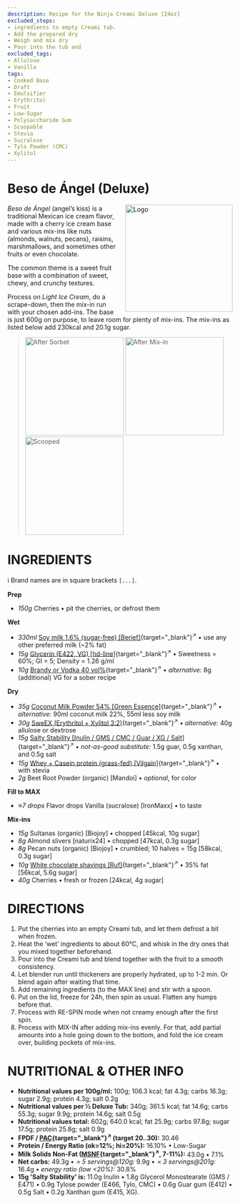 ```yaml
---
description: Recipe for the Ninja Creami Deluxe [24oz]
excluded_steps:
- ingredients to empty Creami tub.
- Add the prepared dry
- Weigh and mix dry
- Pour into the tub and
excluded_tags:
- Allulose
- Vanilla
tags:
- Cooked Base
- Draft
- Emulsifier
- Erythritol
- Fruit
- Low-Sugar
- Polysaccharide Gum
- Scoopable
- Stevia
- Sucralose
- Tylo Powder (CMC)
- Xylitol
---
```

# Beso de Ángel (Deluxe)
<img style="float: right; margin-left: 1.5em;" width=240 alt="Logo" src="logo-angels-kiss.png" />

*Beso de Ángel* (angel’s kiss)  is a traditional Mexican ice cream flavor, made with a cherry ice cream base and various mix-ins like nuts (almonds, walnuts, pecans), raisins, marshmallows, and sometimes other fruits or even chocolate.

The common theme is a sweet fruit base with a combination of sweet, chewy, and crunchy textures.

Process on *Light Ice Cream*, do a scrape-down, then the mix-in run with your chosen add-ins.
The base is just 600g on purpose, to leave room for plenty of mix-ins.
The mix-ins as listed below add 230kcal and 20.1g sugar.

> <img width=220 alt="After Sorbet" src="_1.jpg" class="zoomable" />
> <img width=220 alt="After Mix-in" src="_2.jpg" class="zoomable" />
> <img width=220 alt="Scooped" src="_3.jpg" class="zoomable" />

# INGREDIENTS

ℹ️ Brand names are in square brackets `[...]`.

**Prep**

  - _150g_ Cherries • pit the cherries, or defrost them

**Wet**

  - _330ml_ [Soy milk 1.6% (sugar-free) \[Berief\]](/ice-creamery/info/ingredients/#soy-milk){target="_blank"}<sup>↗</sup> • use any other preferred milk (~2% fat)
  - _15g_ [Glycerin (E422, VG) \[hd-line\]](/ice-creamery/info/ingredients/#vegetable-glycerin-glycerol-vg-e422){target="_blank"}<sup>↗</sup> • Sweetness = 60%; GI = 5; Density = 1.26 g/ml
  - _10g_ [Brandy or Vodka 40 vol%](/ice-creamery/info/ingredients/#alcohol-ethanol){target="_blank"}<sup>↗</sup> • *alternative:* 8g (additional) VG for a sober recipe

**Dry**

  - _35g_ [Coconut Milk Powder 54% \[Green Essence\]](/ice-creamery/info/ingredients/#coconut-milk){target="_blank"}<sup>↗</sup> • *alternative:* 90ml coconut milk 22%, 55ml less soy milk
  - _30g_ [SweEX (Erythritol + Xylitol 3:2)](/ice-creamery/info/ingredients/#sweex-erythritol-xylitol-blend){target="_blank"}<sup>↗</sup> • *alternative:* 40g allulose or dextrose
  - _15g_ [Salty Stability \[Inulin / GMS / CMC / Guar / XG / Salt\]](/ice-creamery/S/Salty%20Stability/){target="_blank"}<sup>↗</sup> • *not-as-good substitute:* 1.5g guar, 0.5g xanthan, and 0.5g salt
  - _15g_ [Whey + Casein protein (grass-fed) \[Vilgain\]](/ice-creamery/info/ingredients/#whey-protein){target="_blank"}<sup>↗</sup> • with stevia
  - _2g_ Beet Root Powder (organic) [Mandoi] • *optional*, for color

**Fill to MAX**

  - _≈7 drops_ Flavor drops Vanilla (sucralose) [IronMaxx] • to taste

**Mix-ins**

  - _15g_ Sultanas (organic) [Biojoy] • chopped [45kcal, 10g sugar]
  - _8g_ Almond slivers [naturix24] • chopped [47kcal, 0.3g sugar]
  - _8g_ Pecan nuts (organic) [Biojoy] • crumbled; 10 halves = 15g [58kcal, 0.3g sugar]
  - _10g_ [White chocolate shavings \[Ruf\]](/ice-creamery/info/ingredients/#chocolate-shavings){target="_blank"}<sup>↗</sup> • 35% fat [56kcal, 5.6g sugar]
  - _40g_ Cherries • fresh or frozen [24kcal, 4g sugar]

# DIRECTIONS

 1. Put the cherries into an empty Creami tub, and let them defrost a bit when frozen.
 1. Heat the ‘wet’ ingredients to about 60°C, and whisk in the dry ones that you mixed together beforehand.
 1. Pour into the Creami tub and blend together with the fruit to a smooth consistency.
 1. Let blender run until thickeners are properly hydrated, up to 1-2 min. Or blend again after waiting that time.
 1. Add remaining ingredients (to the MAX line) and stir with a spoon.
 1. Put on the lid, freeze for 24h, then spin as usual. Flatten any humps before that.
 1. Process with RE-SPIN mode when not creamy enough after the first spin.
 1. Process with MIX-IN after adding mix-ins evenly. For that, add partial amounts into a hole going down to the bottom, and fold the ice cream over, building pockets of mix-ins.

# NUTRITIONAL & OTHER INFO

- **Nutritional values per 100g/ml:** 100g; 106.3 kcal; fat 4.3g; carbs 16.3g; sugar 2.9g; protein 4.3g; salt 0.2g
- **Nutritional values per ½ Deluxe Tub:** 340g; 361.5 kcal; fat 14.6g; carbs 55.3g; sugar 9.9g; protein 14.6g; salt 0.5g
- **Nutritional values total:** 602g; 640.0 kcal; fat 25.9g; carbs 97.8g; sugar 17.5g; protein 25.8g; salt 0.9g
- **FPDF / [PAC](/ice-creamery/info/glossary/#potere-anti-congelante-pac){target="_blank"}<sup>↗</sup> (target 20..30):** 30.46
- **Protein / Energy Ratio (ok=12%; hi=20%):** 16.10% • Low-Sugar
- **Milk Solids Non-Fat ([MSNF](/ice-creamery/info/glossary/#milk-solids-not-fat-msnf){target="_blank"}<sup>↗</sup>, 7-11%):** 43.0g • 7.1%
- **Net carbs:** 49.3g • *∝ 5 servings@120g:* 9.9g • *∝ 3 servings@201g:* 16.4g • *energy ratio (low <20%):* 30.8%
- **15g 'Salty Stability' is:** 11.0g Inulin • 1.8g Glycerol Monostearate (GMS / E471) • 0.9g Tylose powder (E466, Tylo, CMC) • 0.6g Guar gum (E412) • 0.5g Salt • 0.2g Xanthan gum (E415, XG).
